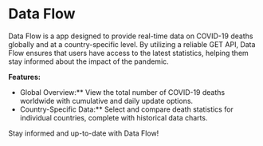 

# Data Flow

Data Flow is a app designed to provide real-time data on COVID-19 deaths globally and at a country-specific level. By utilizing a reliable GET API, Data Flow ensures that users have access to the latest statistics, helping them stay informed about the impact of the pandemic.

**Features:**
- Global Overview:** View the total number of COVID-19 deaths worldwide with cumulative and daily update options.
- Country-Specific Data:** Select and compare death statistics for individual countries, complete with historical data charts.


Stay informed and up-to-date with Data Flow!
